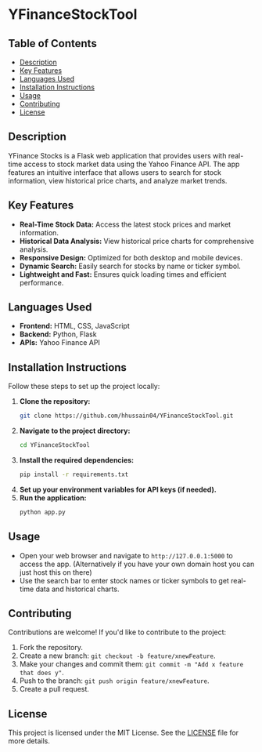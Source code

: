 # YFinanceStockTool

## Table of Contents
- [Description](#description)
- [Key Features](#key-features)
- [Languages Used](#languages-used)
- [Installation Instructions](#installation-instructions)
- [Usage](#usage)
- [Contributing](#contributing)
- [License](#license)

## Description
YFinance Stocks is a Flask web application that provides users with real-time access to stock market data using the Yahoo Finance API. The app features an intuitive interface that allows users to search for stock information, view historical price charts, and analyze market trends.

## Key Features
- **Real-Time Stock Data:** Access the latest stock prices and market information.
- **Historical Data Analysis:** View historical price charts for comprehensive analysis.
- **Responsive Design:** Optimized for both desktop and mobile devices.
- **Dynamic Search:** Easily search for stocks by name or ticker symbol.
- **Lightweight and Fast:** Ensures quick loading times and efficient performance.

## Languages Used
- **Frontend:** HTML, CSS, JavaScript
- **Backend:** Python, Flask
- **APIs:** Yahoo Finance API

## Installation Instructions
Follow these steps to set up the project locally:

1. **Clone the repository:**
   ```bash
   git clone https://github.com/hhussain04/YFinanceStockTool.git
   ```
2. **Navigate to the project directory:**
   ```bash
   cd YFinanceStockTool
   ```
3. **Install the required dependencies:**
   ```bash
   pip install -r requirements.txt
   ```
4. **Set up your environment variables for API keys (if needed).**
5. **Run the application:**
   ```bash
   python app.py
   ```

## Usage
- Open your web browser and navigate to `http://127.0.0.1:5000` to access the app. (Alternatively if you have your own domain host you can just host this on there)
- Use the search bar to enter stock names or ticker symbols to get real-time data and historical charts.

## Contributing
Contributions are welcome! If you'd like to contribute to the project:
1. Fork the repository.
2. Create a new branch: `git checkout -b feature/xnewFeature`.
3. Make your changes and commit them: `git commit -m "Add x feature that does y"`.
4. Push to the branch: `git push origin feature/xnewFeature`.
5. Create a pull request.

## License
This project is licensed under the MIT License. See the [LICENSE](LICENSE) file for more details.
